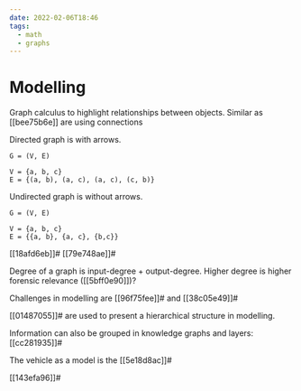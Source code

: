 ```yaml
---
date: 2022-02-06T18:46
tags:
  - math
  - graphs
---
```


# Modelling

Graph calculus to highlight relationships between objects. Similar as [[bee75b6e]] are using connections

Directed graph is with arrows. 
```
G = (V, E)

V = {a, b, c}
E = {(a, b), (a, c), (a, c), (c, b)}
```

Undirected graph is without arrows.
```
G = (V, E)

V = {a, b, c}
E = {{a, b}, {a, c}, {b,c}}
```

[[18afd6eb]]#
[[79e748ae]]#

Degree of a graph is input-degree + output-degree. Higher degree is higher forensic relevance ([[5bff0e90]])?

Challenges in modelling are [[96f75fee]]# and [[38c05e49]]#

[[01487055]]# are used to present a hierarchical structure in modelling.

Information can also be grouped in knowledge graphs and layers: [[cc281935]]#

The vehicle as a model is the [[5e18d8ac]]#

[[143efa96]]#
